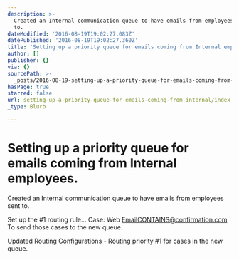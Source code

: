 ```yaml
---
description: >-
  Created an Internal communication queue to have emails from employees sent
  to. 
dateModified: '2016-08-19T19:02:27.083Z'
datePublished: '2016-08-19T19:02:27.360Z'
title: 'Setting up a priority queue for emails coming from Internal employees. '
author: []
publisher: {}
via: {}
sourcePath: >-
  _posts/2016-08-19-setting-up-a-priority-queue-for-emails-coming-from-internal.md
hasPage: true
starred: false
url: setting-up-a-priority-queue-for-emails-coming-from-internal/index.html
_type: Blurb

---
```

# Setting up a priority queue for emails coming from Internal employees. 

Created an Internal communication queue to have emails from employees sent to. 

Set up the \#1 routing rule... Case: Web EmailCONTAINS@confirmation.com  
To send those cases to the new queue. 

Updated Routing Configurations - Routing priority \#1 for cases in the new queue.